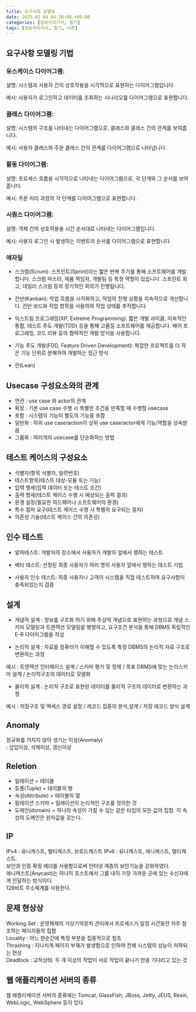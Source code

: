 ```yaml
---
title: 요구사항 모델링
date: 2025-02-04 04:28:00 +09:00
categories: [정보처리기사, 필기]
tags: [정보처리기사, 필기, 이론]
---
```

## 요구사항 모델링 기법
### 유스케이스 다이어그램:

설명: 시스템과 사용자 간의 상호작용을 시각적으로 표현하는 다이어그램입니다.

예시: 사용자가 로그인하고 데이터를 조회하는 시나리오를 다이어그램으로 표현합니다.

### 클래스 다이어그램:

설명: 시스템의 구조를 나타내는 다이어그램으로, 클래스와 클래스 간의 관계를 보여줍니다.

예시: 사용자 클래스와 주문 클래스 간의 관계를 다이어그램으로 나타냅니다.

### 활동 다이어그램:

설명: 프로세스 흐름을 시각적으로 나타내는 다이어그램으로, 각 단계와 그 순서를 보여줍니다.

예시: 주문 처리 과정의 각 단계를 다이어그램으로 표현합니다.

### 시퀀스 다이어그램:

설명: 객체 간의 상호작용을 시간 순서대로 나타내는 다이어그램입니다.

예시: 사용자 로그인 시 발생하는 이벤트의 순서를 다이어그램으로 표현합니다.

### 애자일

- 스크럼(Scrum):
스프린트(Sprint)라는 짧은 반복 주기를 통해 소프트웨어를 개발합니다.
스크럼 마스터, 제품 책임자, 개발팀 등 특정 역할이 있습니다.
스프린트 회고, 데일리 스크럼 등의 정기적인 회의가 진행됩니다.

- 칸반(Kanban):
작업 흐름을 시각화하고, 작업의 진행 상황을 지속적으로 개선합니다.
칸반 보드와 작업 항목을 사용하여 작업 상태를 추적합니다.

- 익스트림 프로그래밍(XP, Extreme Programming):
짧은 개발 사이클, 지속적인 통합, 테스트 주도 개발(TDD) 등을 통해 고품질 소프트웨어를 제공합니다.
페어 프로그래밍, 코드 리뷰 등의 협력적인 개발 방식을 사용합니다.

- 기능 주도 개발(FDD, Feature Driven Development):
복잡한 프로젝트를 더 작은 기능 단위로 분해하여 개발하는 접근 방식

- 린(Lean)


## Usecase 구성요소와의 관계
- 연관 : use case 와 actor의 관계
- 확장 : 기본 use case 수행 시 특별한 조건을 만족할 때 수행할 usecase
- 포함 : 시스템의 기능이 별도의 기능을 포함
- 일반화 : 하위 use case/action이 상위 use case/actor에게 기능/역할을 상속받음
- 그룹화 : 여러개의 usecase를 단순화하는 방법

## 테스트 케이스의 구성요소

- 식별자(항목 식별자, 일련번호)
- 테스트항목(테스트 대상-모듈 또는 기능)
- 입력 명세(입력 데이터 또는 테스트 조건)
- 출력 명세(테스트 케이스 수행 시 예상되는 출력 결과)
- 환경 설정(필요한 하드웨어나 소프트웨어의 환경)
- 특수 절차 요구(테스트 케이스 수행 시 특별히 요구되는 절차)
- 의존성 기술(테스트 케이스 간의 의존성)

## 인수 테스트
- 알파테스트: 개발자의 장소에서 사용자가 개발자 앞에서 행하는 테스트

- 베타 테스트: 선정된 최종 사용자가 여러 명의 사용자 앞에서 행하는 테스트 기법

- 사용자 인수 테스트: 최종 사용자나 고객이 시스템을 직접 테스트하여 요구사항이 충족되었는지 검증

## 설계
- 개념적 설계 : 정보를 구조화 하기 위해 추상적 개념으로 표현하는 과정으로 개념 스키마 모델링과 트랜잭션 모델링을 병행하고, 요구조건 분석을 통해 DBMS 독립적인 E-R 다이어그램을 작성

- 논리적 설계 : 자료를 컴퓨터가 이해할 수 있도록 특정 DBMS의 논리적 자료 구조로 변환하는 과정   

예시 : 트렌젝션 인터페이스 설계 / 스키마 평가 및 정제 / 목표 DBMS에 맞는 논리스키마 설계 / 논리적구조의 데이터로 모델화

- 물리적 설계 : 논리적 구조로 표현된 데이터를 물리적 구조의 데이터로 변환하는 과정   

예시 : 저장구조 및 액세스 경로 설정 / 레코드 집중의 분석,설계 / 저장 레코드 양식 설계

## Anomaly
정규화를 거치지 않아 생기는 이상(Anomaly)   
: 삽입이상, 삭제이상, 갱신이상

## Reletion
- 릴레이션 = 테이블
- 튜플(Tuple) = 테이블의 행
- 속성(Attribute) = 테이블의 열
- 릴레이션 스키마 = 릴레이션의 논리적인 구조를 정의한 것   
- 도메인(domain) = 하나의 속성이 가질 수 있는 같은 타입의 모든 값의 집합. 각 속성의 도메인은 원자값을 갖는다.

## IP
IPv4 : 유니캐스트, 멀티캐스트, 브로드캐스트
IPv6 : 유니캐스트, 애니캐스트, 멀티캐스트.   
보안과 인증 확장 헤더를 사용함으로써 인터넷 계층의 보안기능을 강화하였다.   
애니캐스트(Anycast)는 하나의 호스트에서 그룹 내의 가장 가까운 곳에 있는 수신자에게 전달하는 방식이다.   
128비트 주소체계를 사용한다.

## 문제 현상상
Working Set : 운영체제의 가상기억장치 관리에서 프로세스가 일정 시간동안 자주 참조하는 페이지들의 집합   
Locality : 어느 한순간에 특정 부분을 집중적으로 참조   
Thrashing : 지나치게 페이지 부재가 발생함으로 인하여 전체 시스템의 성능이 저하되는 현상   
Deadlock : 교착상태. 두 개 이상의 작업이 서로 작업이 끝나기 만을 기다리고 있는 것


## 웹 애플리케이션 서버의 종류

웹 애플리케이션 서버의 종류에는
Tomcat, GlassFish, JBoss, Jetty, JEUS, Resin, WebLogic, WebSphere 등이 있다